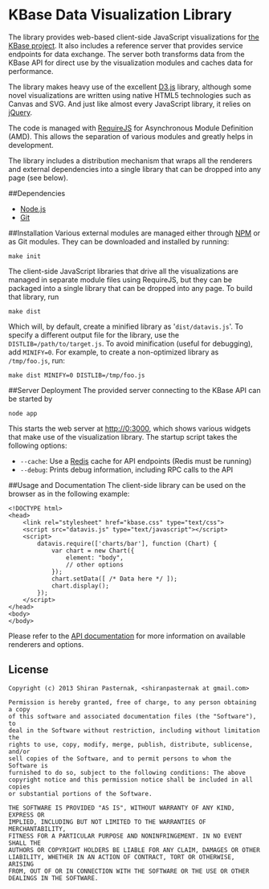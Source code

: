 # KBase Data Visualization Library
The library provides web-based client-side JavaScript visualizations for [the KBase project](http://kbase.us). It also includes a reference server that provides service endpoints for data exchange. The server both transforms data from the KBase API for direct use by the visualization modules and caches data for performance.

The library makes heavy use of the excellent [D3.js](http://d3js.org/ "D3.js") library, although some novel visualizations are written using native HTML5 technologies such as Canvas and SVG. And just like almost every JavaScript library, it relies on [jQuery](http://jquery.com/ "jQuery").

The code is managed with [RequireJS](http://requirejs.org/ "RequireJS") for Asynchronous Module Definition (AMD). This allows the separation of various modules and greatly helps in development.

The library includes a distribution mechanism that wraps all the renderers and external dependencies into a single library that can be dropped into any page (see below).

##Dependencies
* [Node.js](http://nodejs.org/ "node.js")
* [Git](http://git-scm.com/ "Git")

##Installation
Various external modules are managed either through [NPM](https://npmjs.org/ "npm") or as Git modules. They can be downloaded and installed by running:

    make init

The client-side JavaScript libraries that drive all the visualizations are managed in separate module files using RequireJS, but they can be packaged into a single library that can be dropped into any page. To build that library, run

    make dist

Which will, by default, create a minified library as '`dist/datavis.js`'. To specify a different output file for the library, use the `DISTLIB=/path/to/target.js`. To avoid minification (useful for debugging), add `MINIFY=0`. For example, to create a non-optimized library as `/tmp/foo.js`, run:

    make dist MINIFY=0 DISTLIB=/tmp/foo.js


##Server Deployment
The provided server connecting to the KBase API can be started by

    node app

This starts the web server at [http://0:3000](http://0:3000), which shows various widgets that make use of the visualization library. The startup script takes the following options:

* `--cache`: Use a [Redis](http://redis.io/ "Redis") cache for API endpoints (Redis must be running)
* `--debug`: Prints debug information, including RPC calls to the API

##Usage and Documentation
The client-side library can be used on the browser as in the following example:

    <!DOCTYPE html>
    <head>
        <link rel="stylesheet" href="kbase.css" type="text/css">
        <script src="datavis.js" type="text/javascript"></script>
        <script>
            datavis.require(['charts/bar'], function (Chart) {
                var chart = new Chart({
                    element: "body",
                    // other options
                });
                chart.setData([ /* Data here */ ]);
                chart.display();
            });
        </script>
    </head>
    <body>
    </body>

Please refer to the [API documentation](https://bitbucket.org/gingi/kbase-datavis/src/master/dist/doc/index.html) for more information on available renderers and options.

## License

    Copyright (c) 2013 Shiran Pasternak, <shiranpasternak at gmail.com>

    Permission is hereby granted, free of charge, to any person obtaining a copy
    of this software and associated documentation files (the "Software"), to
    deal in the Software without restriction, including without limitation the
    rights to use, copy, modify, merge, publish, distribute, sublicense, and/or
    sell copies of the Software, and to permit persons to whom the Software is
    furnished to do so, subject to the following conditions: The above
    copyright notice and this permission notice shall be included in all copies
    or substantial portions of the Software.

    THE SOFTWARE IS PROVIDED "AS IS", WITHOUT WARRANTY OF ANY KIND, EXPRESS OR
    IMPLIED, INCLUDING BUT NOT LIMITED TO THE WARRANTIES OF MERCHANTABILITY,
    FITNESS FOR A PARTICULAR PURPOSE AND NONINFRINGEMENT. IN NO EVENT SHALL THE
    AUTHORS OR COPYRIGHT HOLDERS BE LIABLE FOR ANY CLAIM, DAMAGES OR OTHER
    LIABILITY, WHETHER IN AN ACTION OF CONTRACT, TORT OR OTHERWISE, ARISING
    FROM, OUT OF OR IN CONNECTION WITH THE SOFTWARE OR THE USE OR OTHER
    DEALINGS IN THE SOFTWARE.
